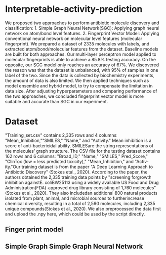 # Interpretable-activity-prediction

We proposed two approaches to perform antibiotic molecule discovery and classification: 1. Simple Graph Neural Network(SGC): Applying graph neural network on atom/bond level features. 2. Fingerprint Vector Model: Applying conventional neural network on molecular level features (molecular fingerprint). We prepared a dataset of 2335 molecules with labels, and extracted atom/bond/molecular features from the dataset. Baseline models are built for both approaches. Our multi-layer perceptron model applied to molecular fingerprints is able to achieve a 85.8\% testing accuracy. On the opposite, our SGC model only reaches an accuracy of 67\%. We discovered the reason was that the dataset is unbalanced, with 95\% of samples in one label of the two. Since the data is collected by biochemistry experiments, the amount of data is also limited. We then applied techniques such as model ensemble and hybrid model, to try to compensate the limitation in data size. After adjusting hyperparameters and comparing performance of the two approaches, we concluded fingerprint vector model is more suitable and accurate than SGC in our experiment. 

# Dataset
"Training_set.csv" contains 2,335 rows and 4 columns:  "Mean_Inhibition,""SMILES," "Name," and "Activity." Mean inhibition is a score of anti-bactericidal ability. SMILESare the string representations of the molecules’ graph structure. The CSV file for the testing dataset  contains 162 rows and 6 columns: "Broad_ID," "Name," "SMILES," Pred_Score," "ClinTox (low = less predicted toxicity)," "Mean_Inhibition," and "Activ-ity."Our training dataset is from the paper "A Deep Learning Approach to Antibiotic Discovery" (Stokes etal., 2020). According to the paper, the authors obtained the 2,335 training data points by "screening forgrowth inhibition againstE. coliBW25113 using a widely available US Food and Drug Administration(FDA)-approved drug library consisting of 1,760 molecules" (Stokes et al., 2020). They also includedan additional 800 natural products isolated from plant, animal, and microbial sources to furtherincrease chemical diversity, resulting in a total of 2,560 molecules, including 2,335 unique compounds(Stokes et al., 2020). We also preprocessed the data first and upload the .npy here, which could be used by the script directly.



## Finger print model




## Simple Graph Simple Graph Neural Network
